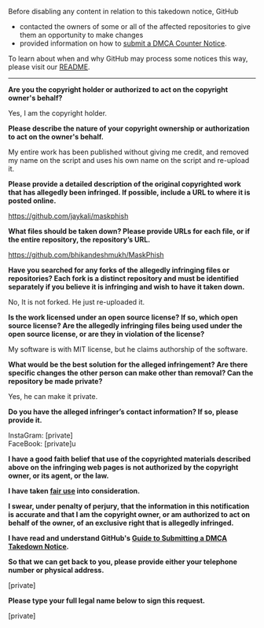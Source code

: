 Before disabling any content in relation to this takedown notice, GitHub
- contacted the owners of some or all of the affected repositories to give them an opportunity to make changes
- provided information on how to [submit a DMCA Counter Notice](https://docs.github.com/en/articles/guide-to-submitting-a-dmca-counter-notice).

To learn about when and why GitHub may process some notices this way, please visit our [README](https://github.com/github/dmca/blob/master/README.md).

---

**Are you the copyright holder or authorized to act on the copyright owner's behalf?**

Yes, I am the copyright holder.

**Please describe the nature of your copyright ownership or authorization to act on the owner's behalf.**

My entire work has been published without giving me credit, and removed my name on the script and uses his own name on the script and re-upload it.

**Please provide a detailed description of the original copyrighted work that has allegedly been infringed. If possible, include a URL to where it is posted online.**

https://github.com/jaykali/maskphish

**What files should be taken down? Please provide URLs for each file, or if the entire repository, the repository’s URL.**

https://github.com/bhikandeshmukh/MaskPhish

**Have you searched for any forks of the allegedly infringing files or repositories? Each fork is a distinct repository and must be identified separately if you believe it is infringing and wish to have it taken down.**

No, It is not forked. He just re-uploaded it.

**Is the work licensed under an open source license? If so, which open source license? Are the allegedly infringing files being used under the open source license, or are they in violation of the license?**

My software is with MIT license, but he claims authorship of the software.

**What would be the best solution for the alleged infringement? Are there specific changes the other person can make other than removal? Can the repository be made private?**

Yes, he can make it private.

**Do you have the alleged infringer’s contact information? If so, please provide it.**

InstaGram: [private]  
FaceBook: [private]u

**I have a good faith belief that use of the copyrighted materials described above on the infringing web pages is not authorized by the copyright owner, or its agent, or the law.**

**I have taken <a href="https://www.lumendatabase.org/topics/22">fair use</a> into consideration.**

**I swear, under penalty of perjury, that the information in this notification is accurate and that I am the copyright owner, or am authorized to act on behalf of the owner, of an exclusive right that is allegedly infringed.**

**I have read and understand GitHub's <a href="https://docs.github.com/articles/guide-to-submitting-a-dmca-takedown-notice/">Guide to Submitting a DMCA Takedown Notice</a>.**

**So that we can get back to you, please provide either your telephone number or physical address.**

[private]

**Please type your full legal name below to sign this request.**

[private]
